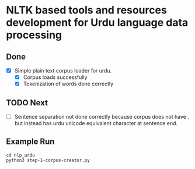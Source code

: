 # NLTK based tools and resources development for Urdu language data processing

## Done

- [X] Simple plain text corpus loader for urdu.
  - [X] Corpus loads successfully
  - [X] Tokenization of words done correctly

## TODO Next

- [ ] Sentence separation not done correctly because corpus does not have . but instead has urdu unicode equivalent character at sentence end.


## Example Run

    cd nlp_urdu
    python3 step-1-corpus-creator.py
